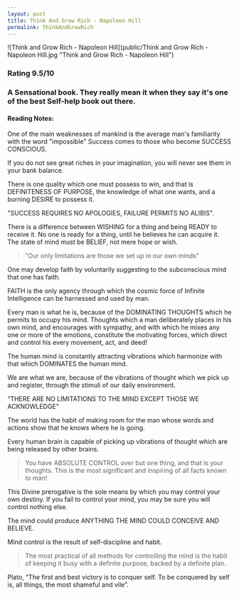 ```yaml
---
layout: post
title: Think And Grow Rich - Napoleon Hill
permalink: ThinkAndGrowRich
---
```


![Think and Grow Rich - Napoleon Hill](public/Think and Grow Rich - Napoleon Hill.jpg "Think and Grow Rich - Napoleon Hill")

### Rating 9.5/10

### A Sensational book. They really mean it when they say it's one of the best Self-help book out there.


#### Reading Notes:

One of the main weaknesses of mankind is the average man's familiarity with the word "impossible"
Success comes to those who become SUCCESS CONSCIOUS.

If you do not see great riches in your imagination, you will never see them in your bank balance.

There is one quality which one must possess to win, and that is DEFINITENESS OF PURPOSE, the knowledge of what one wants, and a burning DESIRE to possess it. 

"SUCCESS REQUIRES NO APOLOGIES, FAILURE PERMITS NO ALIBIS".

There is a difference between WISHING for a thing and being READY to receive it. No one is ready for a thing, until he believes he can acquire it. The state of mind must be BELIEF, not mere hope or wish.

> "Our only limitations are those we set up in our own minds"

One may develop faith by voluntarily suggesting to the subconscious mind that one has faith.

FAITH is the only agency through which the cosmic force of Infinite Intelligence can be harnessed and used by man.

Every man is what he is, because of the DOMINATING THOUGHTS which he permits to occupy his mind. Thoughts which a man deliberately places in his own mind, and encourages with sympathy, and with which he mixes any one or more of the emotions, constitute the motivating forces, which direct and control his every movement, act, and deed!

 The human mind is constantly attracting vibrations which harmonize with that which DOMINATES the human mind.

 We are what we are, because of the vibrations of thought which we pick up and register, through the stimuli of our daily environment.

“THERE ARE NO LIMITATIONS TO THE MIND EXCEPT THOSE WE ACKNOWLEDGE”

The world has the habit of making room for the man whose words and actions show that he knows where he is going.

Every human brain is capable of picking up vibrations of thought which are being released by other brains.

> You have ABSOLUTE CONTROL over but one thing, and that is your thoughts. This is the most significant and inspiring of all facts known to man!

This Divine prerogative is the sole means by which you may control your own destiny. If you fail to control your mind, you may be sure you will control nothing else.

The mind could produce ANYTHING THE MIND COULD CONCEIVE AND BELIEVE.

Mind control is the result of self-discipline and habit.

> The most practical of all methods for controlling the mind is the habit of keeping it busy with a definite purpose, backed by a definite plan.

Plato, “The first and best victory is to conquer self. To be conquered by self is, all things, the most shameful and vile”.



